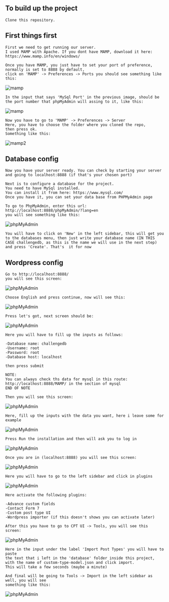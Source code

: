 ## To build up the project
```
Clone this repository.
```
## First things first
```
First we need to get running our server. 
I used MAMP with Apache. If you dont have MAMP, download it here:
https://www.mamp.info/en/windows/

Once you have MAMP, you just have to set your port of preference, normally is set to 8888 by default, 
click on 'MAMP' -> Preferences -> Ports you should see something like this:
```
![mamp](./exampleImages/mampExample.jpg)
```
In the input that says 'MySql Port' in the previous image, should be the port number that phpMyAdmin will assing to it, like this:
```
![mamp](./exampleImages/phpMyAdminPort.jpeg)
```
Now you have to go to 'MAMP' -> Preferences -> Server
Here, you have to choose the folder where you cloned the repo,
then press ok.
Something like this:
```
![mamp2](./exampleImages/mampExample2server.jpg)
## Database config
```
Now you have your server ready. You can check by starting your server
and going to localhost:8888 (if that's your chosen port)

Next is to configure a database for the project.
You need to have MySql installed.
You can install it from here: https://www.mysql.com/
Once you have it, you can set your data base from PHPMyAdmin page

To go to PhpMyAdmin, enter this url:
http://localhost:8888/phpMyAdmin/?lang=en
you will see something like this:
```
![phpMyAdmin](./exampleImages/phpmyadmin.jpg)
```
You will have to click on 'New' in the left sidebar, this will get you
to the databases menu, then just write your database name (IN THIS CASE challengedb, as this is the name we will use in the next step) and press 'Create'. That's  it for now
```
## Wordpress config
 ```
Go to http://localhost:8888/
you will see this screen: 
```
![phpMyAdmin](./exampleImages/wordpress1.jpeg)
 ```
Choose English and press continue, now will see this:
```
![phpMyAdmin](./exampleImages/wordpress2.jpeg)
 ```
Press let's got, next screen should be:
```
![phpMyAdmin](./exampleImages/wordpress3.jpeg)
 ```
Here you will have to fill up the inputs as follows:

-Database name: challengedb
-Username: root
-Password: root
-Database host: localhost

then press submit

NOTE:
You can always check ths data for mysql in this route:
http://localhost:8888/MAMP/ in the section of mysql
END OF NOTE

Then you will see this screen:
```
![phpMyAdmin](./exampleImages/wordpress8.jpeg)
 ```
Here, fill up the inputs with the data you want, here i leave some for example
```
![phpMyAdmin](./exampleImages/wordpress4.jpeg)
 ```
Press Run the installation and then will ask you to log in
```
![phpMyAdmin](./exampleImages/wordpress5.jpeg)
 ```
Once you are in (localhost:8888) you will see this screen:
```
![phpMyAdmin](./exampleImages/wordpress6.jpeg)
 ```
Here you will have to go to the left sidebar and click in plugins
```
![phpMyAdmin](./exampleImages/wordpress7.jpg)
 ```
Here activate the following plugins:

-Advance custom fields
-Contact Form 7
-Custom post type UI
-Wordpress importer (if this doesn't shows you can activate later)

After this you have to go to CPT UI -> Tools, you will see this screen:
```
![phpMyAdmin](./exampleImages/wordpress9.jpeg)
 ```
Here in the input under the label 'Import Post Types' you will have to paste
the text that i left in the 'database' folder inside this project, with the name of custom-type-model.json and click import.
This will take a few seconds (maybe a minute)

And final will be going to Tools -> Import in the left sidebar as well, you will see
something like this:
```
![phpMyAdmin](./exampleImages/wordpress10.jpeg)